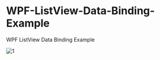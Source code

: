 # WPF-ListView-Data-Binding-Example
WPF ListView Data Binding Example

![1](https://user-images.githubusercontent.com/22911504/97437081-54808700-1966-11eb-8f29-58e6cedaddd4.PNG)
